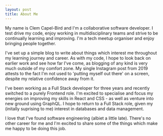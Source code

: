 ```yaml
---
layout: post
title: About Me
---
```


My name is Clem Capel-Bird and I'm a collaborative software developer. I test drive my code, enjoy working in multidisciplinary teams and strive to be continually learning and improving. I'm a tech meetup organiser and enjoy bringing people together.

I've set up a simple blog to write about things which interest me throughout my learning journey and career. As with my code, I hope to look back on earlier work and see how far I've come, as blogging of any kind is very much outside of my comfort zone. My single Instagram post from 2019 attests to the fact I'm not used to 'putting myself out there' on a screen, despite my relative confidence away from it.

I've been working as a Full Stack developer for three years and recently switched to a purely Frontend role. I'm excited to specialise and focus my energies on improving my skills in React and CSS - as well as venture into new ground using GraphQL. I hope to return to a Full Stack role, given my (initally suprising to me) interest in databases and data management.

I love that I've found software engineering (albiet a little late). There's no other career for me and I'm excited to share some of the things which make me happy to be doing this job.